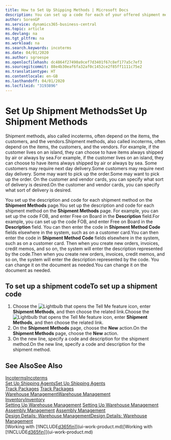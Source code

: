 ```yaml
---
title: How to Set Up Shipping Methods | Microsoft Docs
description: You can set up a code for each of your offered shipment methods, such as  and enter information about them.
author: SorenGP
ms.service: dynamics365-business-central
ms.topic: article
ms.devlang: na
ms.tgt_pltfrm: na
ms.workload: na
ms.search.keywords: incoterms
ms.date: 04/01/2020
ms.author: sgroespe
ms.openlocfilehash: dc4864f27490a9cef7d3401f67c8ef177a5c7ef3
ms.sourcegitcommit: 88e4b30eaf6fa32af0c1452ce2f85ff1111c75e2
ms.translationtype: HT
ms.contentlocale: en-GB
ms.lasthandoff: 04/01/2020
ms.locfileid: "3193896"
---
```

# <a name="set-up-shipment-methods"></a><span data-ttu-id="5a1ca-103">Set Up Shipment Methods</span><span class="sxs-lookup"><span data-stu-id="5a1ca-103">Set Up Shipment Methods</span></span>
<span data-ttu-id="5a1ca-104">Shipment methods, also called incoterms, often depend on the items, the customers, and the vendors.</span><span class="sxs-lookup"><span data-stu-id="5a1ca-104">Shipment methods, also called incoterms, often depend on the items, the customers, and the vendors.</span></span> <span data-ttu-id="5a1ca-105">For example, if the customer lives on an island, they can choose to have items always shipped by air or always by sea.</span><span class="sxs-lookup"><span data-stu-id="5a1ca-105">For example, if the customer lives on an island, they can choose to have items always shipped by air or always by sea.</span></span> <span data-ttu-id="5a1ca-106">Some customers may require next day delivery.</span><span class="sxs-lookup"><span data-stu-id="5a1ca-106">Some customers may require next day delivery.</span></span> <span data-ttu-id="5a1ca-107">Some may want to pick up the order.</span><span class="sxs-lookup"><span data-stu-id="5a1ca-107">Some may want to pick up the order.</span></span> <span data-ttu-id="5a1ca-108">On the customer and vendor cards, you can specify what sort of delivery is desired.</span><span class="sxs-lookup"><span data-stu-id="5a1ca-108">On the customer and vendor cards, you can specify what sort of delivery is desired.</span></span>

<span data-ttu-id="5a1ca-109">You set up the description and code for each shipment method on the **Shipment Methods** page.</span><span class="sxs-lookup"><span data-stu-id="5a1ca-109">You set up the description and code for each shipment method on the **Shipment Methods** page.</span></span> <span data-ttu-id="5a1ca-110">For example, you can set up the code FOB, and enter Free on Board in the **Description** field.</span><span class="sxs-lookup"><span data-stu-id="5a1ca-110">For example, you can set up the code FOB, and enter Free on Board in the **Description** field.</span></span> <span data-ttu-id="5a1ca-111">You can then enter the code in **Shipment Method Code** fields elsewhere in the system, such as on a customer card.</span><span class="sxs-lookup"><span data-stu-id="5a1ca-111">You can then enter the code in **Shipment Method Code** fields elsewhere in the system, such as on a customer card.</span></span> <span data-ttu-id="5a1ca-112">Then when you create new orders, invoices, credit memos, and so on, the system will enter the description represented by the code.</span><span class="sxs-lookup"><span data-stu-id="5a1ca-112">Then when you create new orders, invoices, credit memos, and so on, the system will enter the description represented by the code.</span></span> <span data-ttu-id="5a1ca-113">You can change it on the document as needed.</span><span class="sxs-lookup"><span data-stu-id="5a1ca-113">You can change it on the document as needed.</span></span>

## <a name="to-set-up-a-shipment-code"></a><span data-ttu-id="5a1ca-114">To set up a shipment code</span><span class="sxs-lookup"><span data-stu-id="5a1ca-114">To set up a shipment code</span></span>
1. <span data-ttu-id="5a1ca-115">Choose the ![Lightbulb that opens the Tell Me feature](media/ui-search/search_small.png "Tell me what you want to do") icon, enter **Shipment Methods**, and then choose the related link.</span><span class="sxs-lookup"><span data-stu-id="5a1ca-115">Choose the ![Lightbulb that opens the Tell Me feature](media/ui-search/search_small.png "Tell me what you want to do") icon, enter **Shipment Methods**, and then choose the related link.</span></span>
2. <span data-ttu-id="5a1ca-116">On the **Shipment Methods** page, choose the **New** action.</span><span class="sxs-lookup"><span data-stu-id="5a1ca-116">On the **Shipment Methods** page, choose the **New** action.</span></span>
3. <span data-ttu-id="5a1ca-117">On the new line, specify a code and description for the shipment method.</span><span class="sxs-lookup"><span data-stu-id="5a1ca-117">On the new line, specify a code and description for the shipment method.</span></span>

## <a name="see-also"></a><span data-ttu-id="5a1ca-118">See Also</span><span class="sxs-lookup"><span data-stu-id="5a1ca-118">See Also</span></span>
[<span data-ttu-id="5a1ca-119">Incoterms</span><span class="sxs-lookup"><span data-stu-id="5a1ca-119">Incoterms</span></span>](https://iccwbo.org/resources-for-business/incoterms-rules)  
[<span data-ttu-id="5a1ca-120">Set Up Shipping Agents</span><span class="sxs-lookup"><span data-stu-id="5a1ca-120">Set Up Shipping Agents</span></span>](sales-how-to-set-up-shipping-agents.md)  
<span data-ttu-id="5a1ca-121">[Track Packages](sales-how-track-packages.md)  </span><span class="sxs-lookup"><span data-stu-id="5a1ca-121">[Track Packages](sales-how-track-packages.md)  </span></span>  
[<span data-ttu-id="5a1ca-122">Warehouse Management</span><span class="sxs-lookup"><span data-stu-id="5a1ca-122">Warehouse Management</span></span>](warehouse-manage-warehouse.md)  
[<span data-ttu-id="5a1ca-123">Inventory</span><span class="sxs-lookup"><span data-stu-id="5a1ca-123">Inventory</span></span>](inventory-manage-inventory.md)  
<span data-ttu-id="5a1ca-124">[Setting Up Warehouse Management](warehouse-setup-warehouse.md)   </span><span class="sxs-lookup"><span data-stu-id="5a1ca-124">[Setting Up Warehouse Management](warehouse-setup-warehouse.md)   </span></span>  
<span data-ttu-id="5a1ca-125">[Assembly Management](assembly-assemble-items.md)  </span><span class="sxs-lookup"><span data-stu-id="5a1ca-125">[Assembly Management](assembly-assemble-items.md)  </span></span>  
[<span data-ttu-id="5a1ca-126">Design Details: Warehouse Management</span><span class="sxs-lookup"><span data-stu-id="5a1ca-126">Design Details: Warehouse Management</span></span>](design-details-warehouse-management.md)  
<span data-ttu-id="5a1ca-127">[Working with [!INCLUDE[d365fin](includes/d365fin_md.md)]](ui-work-product.md)</span><span class="sxs-lookup"><span data-stu-id="5a1ca-127">[Working with [!INCLUDE[d365fin](includes/d365fin_md.md)]](ui-work-product.md)</span></span>  
